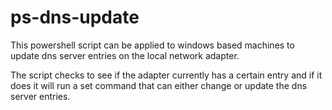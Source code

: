 # ps-dns-update
 
This powershell script can be applied to windows based machines to update dns server entries on the local network adapter.

The script checks to see if the adapter currently has a certain entry and if it does it will run a set command that can either change or update the dns server entries.